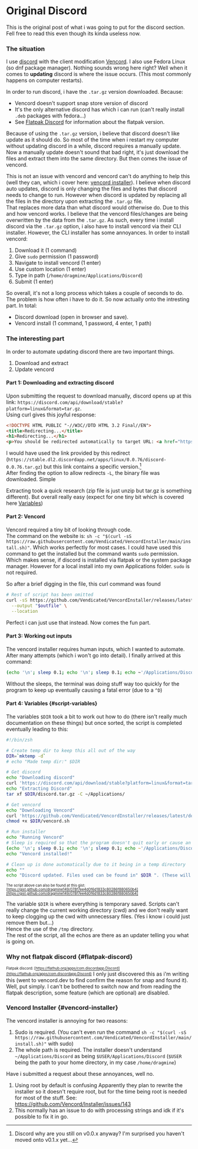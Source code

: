 # Original Discord
This is the original post of what i was going to put for the discord section. Fell free to read this even though its kinda useless now.

### The situation
I use [discord](https://discord.com) with the client modification [Vencord](https://vencord.dev). I also use Fedora Linux (so dnf package manager).
Nothing sounds wrong here right? Well when it comes to **updating** discord is where the issue occurs. (This most commonly happens on computer restarts).

In order to run discord, i have the `.tar.gz` version downloaded. Because:
- Vencord doesn't support snap store version of discord
- It's the only alternative discord has which i can run (can't really install `.deb` packages with fedora...)
- See [Flatpak Discord](#flatpak-discord) for information about the flatpak version.

Because of using the `.tar.gz` version, i believe that discord doesn't like update as it should do. So most of the time when i restart my computer without updating discord in a while, discord requires a manually update. <br>
Now a manually update doesn't sound that bad right, it's just download the files and extract them into the same directory. But then comes the issue of vencord.

This is not an issue with vencord and vencord can't do anything to help this (well they can, which i cover here: [vencord installer](#vencord-installer)).
I believe when discord auto updates, discord is only changing the files and bytes that discord needs to change to run. However when discord is updated by replacing all the files in the directory upon extracting the `.tar.gz` file.<br>
That replaces more data than what discord would otherwise do. Due to this and how vencord works. I believe that the vencord files/changes are being overwritten by the data from the `.tar.gz`.
As such, every time i install discord via the `.tar.gz` option, i also have to install vencord via their CLI installer.
However, the CLI installer has some annoyances. In order to install vencord:
1. Download it (1 command)
2. Give `sudo` permission (1 password)
3. Navigate to install vencord (1 enter)
4. Use custom location (1 enter)
5. Type in path (`/home/dragmine/Applications/Discord`)
6. Submit (1 enter)

So overall, it's not a long process which takes a couple of seconds to do. The problem is how often i have to do it. So now actually onto the intresting part.
In total:
- Discord download (open in browser and save).
- Vencord install (1 command, 1 password, 4 enter, 1 path)

### The interesting part
In order to automate updating discord there are two important things.
1. Download and extract
2. Update vencord

#### Part 1: Downloading and extracting discord
Upon submitting the request to download manually, discord opens up at this link: `https://discord.com/api/download/stable?platform=linux&format=tar.gz`. <br>
Using curl gives this joyful response:
```html preview title="Curl response"
<!DOCTYPE HTML PUBLIC "-//W3C//DTD HTML 3.2 Final//EN">
<title>Redirecting...</title>
<h1>Redirecting...</h1>
<p>You should be redirected automatically to target URL: <a href="https://stable.dl2.discordapp.net/apps/linux/0.0.76/discord-0.0.76.tar.gz">https://stable.dl2.discordapp.net/apps/linux/0.0.76/discord-0.0.76.tar.gz</a>.  If not click the link.%
```
I would have used the link provided by this redirect (`https://stable.dl2.discordapp.net/apps/linux/0.0.76/discord-0.0.76.tar.gz`) but this link contains a specific version.[^1] <br>
After finding the option to allow redirects `-L`, the binary file was downloaded. Simple

Extracting took a quick research (zip file is just unzip but tar.gz is something different).
But overall really easy (expect for one tiny bit which is covered here [Variables](#script-variables))

[^1]: Discord why are you still on v0.0.x anyway? I'm surprised you haven't moved onto v0.1.x yet...

#### Part 2: Vencord
Vencord required a tiny bit of looking through code. <br>
The command on the website is: `sh -c "$(curl -sS https://raw.githubusercontent.com/Vendicated/VencordInstaller/main/install.sh)"`. Which works perfectly for most cases.
I could have used this command to get the installed but the command wants `sudo` permission. Which makes sense, if discord is installed via flatpak or the system package manager.
However for a local install into my own Applications folder. `sudo` is not required. <br>

So after a brief digging in the file, this curl command was found
```sh
# Rest of script has been omitted
curl -sS https://github.com/Vendicated/VencordInstaller/releases/latest/download/VencordInstallerCli-Linux \
  --output "$outfile" \
  --location
```
Perfect i can just use that instead. Now comes the fun part.

#### Part 3: Working out inputs
The vencord installer requires human inputs, which I wanted to automate. <br>
After many attempts (which i won't go into detail). I finally arrived at this command:
```sh
(echo '\n'; sleep 0.1; echo '\n'; sleep 0.1; echo ~'/Applications/Discord'; echo '\n'; sleep 2;) | $DIR/vencord.sh
```
Without the sleeps, the terminal was doing stuff way too quickly for the program to keep up eventually causing a fatal error (due to a `^D`)

#### Part 4: Variables {#script-variables}
The variables `$DIR` took a bit to work out how to do (there isn't really much documentation on these things) but once sorted, the script is completed eventually leading to this:
```zsh
#!/bin/zsh

# Create temp dir to keep this all out of the way
DIR=`mktemp -d`
# echo "Made temp dir:" $DIR

# Get discord
echo "Downloading discord"
curl 'https://discord.com/api/download/stable?platform=linux&format=tar.gz' -L --output $DIR/discord.tar.gz
echo "Extracting Discord"
tar xf $DIR/discord.tar.gz -C ~/Applications/

# Get vencord
echo "Downloading Vencord"
curl 'https://github.com/Vendicated/VencordInstaller/releases/latest/download/VencordInstallerCli-Linux' -L --output $DIR/vencord.sh
chmod +x $DIR/vencord.sh

# Run installer
echo "Running Vencord"
# Sleep is required so that the program doesn't quit early or cause an error in the inputs.
(echo '\n'; sleep 0.1; echo '\n'; sleep 0.1; echo ~'/Applications/Discord'; echo '\n'; sleep 2;) | $DIR/vencord.sh
echo "Vencord installed!"

# Clean up is done automatically due to it being in a temp directory
echo ""
echo "Discord updated. Files used can be found in" $DIR ". (These will be deleted automatically due to being in /tmp)"
```
<sub><sup>The script above can also be found at this gist: [https://gist.github.com/dragmine149/078f7ee4d0f6d1833c80286f880650b4][https://gist.github.com/dragmine149/078f7ee4d0f6d1833c80286f880650b4]</sup></sub>

The variable `$DIR` is where everything is temporary saved. Scripts can't really change the current working directory (cwd) and we don't really want to keep clogging up the cwd with unnecessary files. (Yes i know i could just remove them but...) <br>
Hence the use of the `/tmp` directory. <br>
The rest of the script, all the echos are there as an updater telling you what is going on.

### Why not flatpak discord {#flatpak-discord}
<sub><sup>Flatpak discord: [https://flathub.org/apps/com.discordapp.Discord](https://flathub.org/apps/com.discordapp.Discord)</sub></sup>
I only just discovered this as i'm writing this (went to vencord.dev to find confirm the reason for snap and found it).
Well, put simply. I can't be bothered to switch now and from reading the flatpak description, some feature (which are optional) are disabled.

### Vencord Installer {#vencord-installer}
The vencord installer is annoying for two reasons:
1. Sudo is required. (You can't even run the command `sh -c "$(curl -sS https://raw.githubusercontent.com/Vendicated/VencordInstaller/main/install.sh)"` with sudo)
2. The whole path is required. The installer doesn't understand `~/Applications/Discord` as being `$USER/Applications/Discord` (`$USER` being the path to your home directory, in my case `/home/dragmine`)

Have i submitted a request about these annoyances, well no.
1. Using root by default is confusing
Apparently they plan to rewrite the installer so it doesn't require root, but for the time being root is needed for most of the stuff. See: https://github.com/Vencord/Installer/issues/143
2. This normally has an issue to do with processing strings and idk if it's possible to fix it in go.
